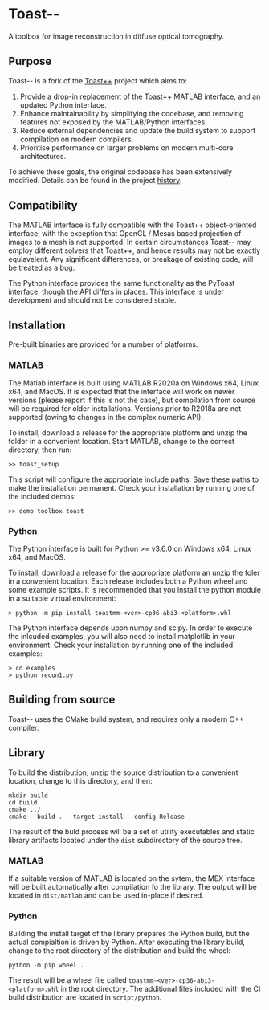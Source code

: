 # Toast--

A toolbox for image reconstruction in diffuse optical tomography.

## Purpose

Toast-- is a fork of the [Toast++](https://github.com/toastpp/toastpp) project which aims to: 

 1. Provide a drop-in replacement of the Toast++ MATLAB interface, and an updated Python interface.
 2. Enhance maintainability by simplifying the codebase, and removing features not exposed by the MATLAB/Python interfaces.
 3. Reduce external dependencies and update the build system to support compilation on modern compilers.
 4. Prioritise performance on larger problems on modern multi-core architectures.

To achieve these goals, the original codebase has been extensively modified. Details can be found in the project [history](https://github.com/samuelpowell/toastmm/blob/master/HISTORY.md).

## Compatibility

The MATLAB interface is fully compatible with the Toast++ object-oriented interface, with the
exception that OpenGL / Mesas based projection of images to a mesh is not supported. In
certain circumstances Toast-- may employ different solvers that Toast++, and hence results
may not be exactly equiavelent. Any significant differences, or breakage of existing code, will
be treated as a bug.

The Python interface provides the same functionality as the PyToast interface, though the API
differs in places. This interface is under development and should not be considered stable.

## Installation

Pre-built binaries are provided for a number of platforms.

### MATLAB

The Matlab interface is built using MATLAB R2020a on Windows x64, Linux x64, and MacOS.
It is expected that the interface will work on newer versions (please report if this is not
the case), but compilation from source will be required for older installations. Versions
prior to R2018a are not supported (owing to changes in the complex numeric API).

To install, download a release for the appropriate platform and unzip the folder in a
convenient location. Start MATLAB, change to the correct directory, then run:

```
>> toast_setup
```

This script will configure the appropriate include paths. Save these paths to make the
installation permanent. Check your installation by running one of the included demos:

```
>> demo toolbox toast
```

### Python

The Python interface is built for Python >= v3.6.0 on Windows x64, Linux x64, and MacOS.

To install, download a release for the appropriate platform an unzip the foler in a 
convenient location. Each release includes both a Python wheel and some example scripts. It is recommended that you install the python module in a suitable
virtual environment:

```
> python -m pip install toastmm-<ver>-cp36-abi3-<platform>.whl
```

The Python interface depends upon numpy and scipy. In order to execute the inlcuded examples, you will also need to install matplotlib in your environment. Check your installation by running one of the included examples:

```
> cd examples
> python recon1.py
```

## Building from source

Toast-- uses the CMake build system, and requires only a modern C++ compiler.

## Library

To build the distribution, unzip the source distribution to a convenient location,  change to this directory, and then:

```
mkdir build
cd build
cmake ../
cmake --build . --target install --config Release
```

The result of the buld process will be a set of utility executables and static library artifacts located under the `dist` subdirectory of the source tree.

### MATLAB

If a suitable version of MATLAB is located on the sytem, the MEX interface will be built automatically after compilation fo the library. The output will be located in `dist/matlab` and can be used in-place if desired.

### Python

Building the install target of the library prepares the Python build, but the actual compialtion is driven by Python. After executing the library build, change to the root directory of the distribution and build the wheel:

```
python -m pip wheel .
```

The result will be a wheel file called `toastmm-<ver>-cp36-abi3-<platform>.whl` in the root directory. The additional files included with the CI build distribution are located in `script/python`.






